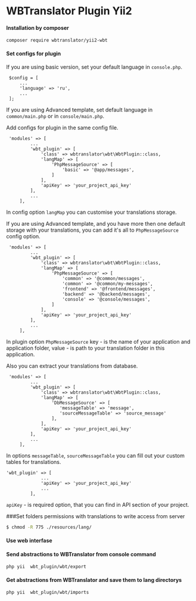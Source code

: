 # WBTranslator Plugin Yii2
#### Installation by composer
```
composer require wbtranslator/yii2-wbt
```
#### Set configs for plugin

If you are using basic version, set your default language in `console.php`.

```
 $config = [
     ...
     'language' => 'ru',
     ...
 ];
```
If you are using Advanced template, set default language in `common/main.php` or in `console/main.php`.

Add configs for plugin in the same config file. 
```
 'modules' => [
         ...
         'wbt_plugin' => [
             'class' => wbtranslator\wbt\WbtPlugin::class,
             'langMap' => [
                 'PhpMessageSource' => [
                     'basic' => '@app/messages',
                 ]
             ],
             'apiKey' => 'your_project_api_key'
         ],
         ...
     ],
```
In config option `langMap` you can customise your translations storage.

If you are using Advanced template, and you have more then one default storage with your translations, you can add it's 
all to `PhpMessageSource` config option.

```
 'modules' => [
         ...
         'wbt_plugin' => [
             'class' => wbtranslator\wbt\WbtPlugin::class,
             'langMap' => [
                 'PhpMessageSource' => [
                     'common' => '@common/messages',
                     'common' => '@common/my-messages',
                     'frontend' => '@frontend/messages',
                     'backend' => '@backend/messages',
                     'console' => '@console/messages',
                 ]
             ],
             'apiKey' => 'your_project_api_key'
         ],
         ...
     ],
```

In plugin option `PhpMessageSource` key - is the name of your application and application folder, value - is path to your
translation folder in this application.

Also you can extract your translations from database.

```
 'modules' => [
         ...
         'wbt_plugin' => [
             'class' => wbtranslator\wbt\WbtPlugin::class,
             'langMap' => [
                 'DbMessageSource' => [
                    'messageTable' => 'message',
                    'sourceMessageTable' => 'source_message'
                 ],
             ],
             'apiKey' => 'your_project_api_key'
         ],
         ...
     ],
```
In options `messageTable`, `sourceMessageTable` you can fill out your custom tables for translations. 

```
'wbt_plugin' => [
             ...
             'apiKey' => 'your_project_api_key'
             ...
         ],
```
`apiKey` - is required option, that you can find in API section of your project.

###Set folders permissions with translations to write access from server
```sh
$ chmod -R 775 ./resources/lang/
```

#### Use web interfase
#### Send abstractions to WBTranslator from console command 
```	
php yii  wbt_plugin/wbt/export
```


#### Get abstractions from WBTranslator and save them to lang directorys
```	
php yii  wbt_plugin/wbt/imports
```
